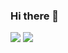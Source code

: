 ### Hi there 👋

<!--
**lucaskjjj/Lucaskjjj** is a ✨ _special_ ✨ repository because its `README.md` (this file) appears on your GitHub profile.

Here are some ideas to get you started:

- 🔭 I’m currently working on ...
- 🌱 I’m currently learning ...
- 👯 I’m looking to collaborate on ...
- 🤔 I’m looking for help with ...
- 💬 Ask me about ...
- 📫 How to reach me: ...
- 😄 Pronouns: ...
- ⚡ Fun fact: ...
-->
![](https://media.tenor.com/xlx0cipYpQEAAAAd/goku-4k.gif)
![](https://media.tenor.com/xPJky_nreC0AAAAd/ben-10-feedback.gif)

